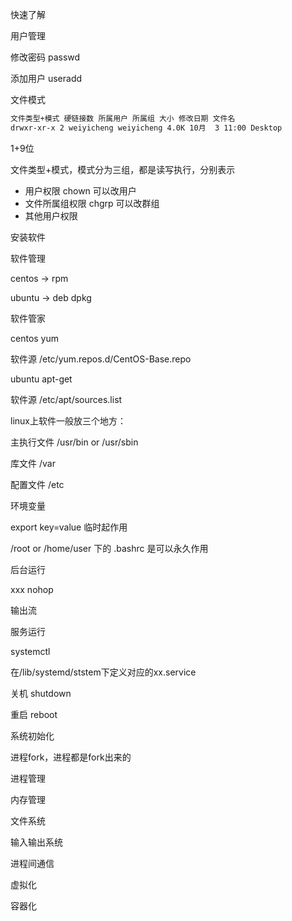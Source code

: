 快速了解



用户管理

修改密码 passwd



添加用户 useradd



文件模式

```txt
文件类型+模式 硬链接数 所属用户 所属组 大小 修改日期 文件名
drwxr-xr-x 2 weiyicheng weiyicheng 4.0K 10月  3 11:00 Desktop
```

1+9位

文件类型+模式，模式分为三组，都是读写执行，分别表示

- 用户权限  chown 可以改用户
- 文件所属组权限 chgrp 可以改群组
- 其他用户权限



安装软件

软件管理

centos -> rpm

ubuntu -> deb dpkg



软件管家

centos yum

软件源 /etc/yum.repos.d/CentOS-Base.repo

ubuntu apt-get

软件源 /etc/apt/sources.list



linux上软件一般放三个地方：

主执行文件 /usr/bin or /usr/sbin 

库文件 /var

配置文件 /etc



环境变量

export key=value 临时起作用

/root or /home/user 下的 .bashrc 是可以永久作用



后台运行

xxx nohop 



输出流



服务运行

systemctl

在/lib/systemd/ststem下定义对应的xx.service



关机 shutdown 

重启 reboot



系统初始化

进程fork，进程都是fork出来的

进程管理

内存管理

文件系统

输入输出系统

进程间通信

虚拟化

容器化

